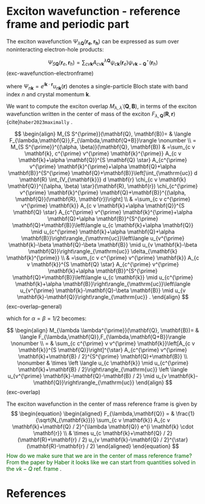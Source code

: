 # Exciton wavefunction - reference frame and periodic part
The exciton wavefunction $\Psi_{\lambda\mathbf{Q}} (\mathbf{r_e},\mathbf{r_h})$ can be expressed as sum over noninteracting electron-hole products:

$$
\Psi_{S \mathbf{Q}}\left(\mathbf{r}_e, \mathbf{r}_h\right)=\sum_{c v \mathbf{k}} A_{c v \mathbf{k}}^{\lambda \mathbf{Q}} \psi_{c \mathbf{k}}\left(\mathbf{r}_e\right) \psi_{v \mathbf{k}-\mathbf{Q}}^{\star}\left(\mathbf{r}_h\right)
$$ (exc-wavefunction-electronframe)

where $\Psi_{n\mathbf{k}} = e^{i\mathbf{k}\cdot{\mathbf{r}}} u_{n\mathbf{k}}(\mathbf{r})$ denotes a single-particle Bloch state with band index $n$ and crystal momentum $\mathbf{k}$.

We want to compute the exciton overlap $M_{\lambda,\lambda^\prime}(\mathbf{Q},\mathbf{B})$, in terms of the exciton wavefunction written in the center of mass of the exciton $F_{\lambda,\mathbf{Q}}(\mathbf{R},\mathbf{r})$ {cite}`haber2023maximally` .

$$
\begin{align}
M_{S S^{\prime}}(\mathbf{Q}, \mathbf{B})= 
& \langle F_{\lambda,\mathbf{Q}},F_{\lambda,\mathbf{Q+B}}\rangle \nonumber \\
= M_{S S^{\prime}}^{(\alpha, \beta)}(\mathbf{Q}, \mathbf{B}) & =\sum_{c v \mathbf{k}, c^{\prime} v^{\prime} \mathbf{k}^{\prime}} A_{c v \mathbf{k}+\alpha \mathbf{Q}}^{S \mathbf{Q} \star} A_{c^{\prime} v^{\prime} \mathbf{k}^{\prime}+\alpha \mathbf{Q}+\alpha \mathbf{B}}^{S^{\prime} \mathbf{Q}+\mathbf{B}}\left[\int_{\mathrm{uc}} d \mathbf{R} \int_{V_{\mathbf{k}}} d \mathbf{r} \chi_{c v \mathbf{k} \mathbf{Q}}^{(\alpha, \beta) \star}(\mathbf{R}, \mathbf{r}) \chi_{c^{\prime} v^{\prime} \mathbf{k}^{\prime} \mathbf{Q}+\mathbf{B}}^{(\alpha, \mathbf{Q}}(\mathbf{R}, \mathbf{r})\right] \\
& =\sum_{c v c^{\prime} v^{\prime} \mathbf{k}} A_{c v \mathbf{k}+\alpha \mathbf{Q}}^{S \mathbf{Q} \star} A_{c^{\prime} v^{\prime} \mathbf{k}^{\prime}+\alpha \mathbf{Q}+\alpha \mathbf{B}}^{S^{\prime} \mathbf{Q}+\mathbf{B}}\left\langle u_{c \mathbf{k}+\alpha \mathbf{Q}} \mid u_{c^{\prime} \mathbf{k}+\alpha \mathbf{Q}+\alpha \mathbf{B}}\right\rangle_{\mathrm{uc}}\left\langle u_{v^{\prime} \mathbf{k}-\beta \mathbf{Q}-\beta \mathbf{B}} \mid u_{v \mathbf{k}-\beta \mathbf{Q}}\right\rangle_{\mathrm{uc}} \delta_{\mathbf{k} \mathbf{k}^{\prime}} \\
& =\sum_{c v c^{\prime} v^{\prime} \mathbf{k}} A_{c v \mathbf{k}}^{S \mathbf{Q} \star} A_{c^{\prime} v^{\prime} \mathbf{k}+\alpha \mathbf{B}}^{S^{\prime} \mathbf{Q}+\mathbf{B}}\left\langle u_{c \mathbf{k}} \mid u_{c^{\prime} \mathbf{k}+\alpha \mathbf{B}}\right\rangle_{\mathrm{uc}}\left\langle u_{v^{\prime} \mathbf{k}-\mathbf{Q}-\beta \mathbf{B}} \mid u_{v \mathbf{k}-\mathbf{Q}}\right\rangle_{\mathrm{uc}} .
\end{align}
$$ (exc-overlap-general)

which for $\alpha = \beta = 1/2$ becomes:

$$
\begin{align}
M_{\lambda \lambda^{\prime}}(\mathbf{Q}, \mathbf{B})= 
& \langle F_{\lambda,\mathbf{Q}},F_{\lambda,\mathbf{Q+B}}\rangle \nonumber \\
= & \sum_{c c^{\prime} v v^{\prime} \mathbf{k}}\left[A_{c v \mathbf{k}}^{S \mathbf{Q}}\right]^{\star} A_{c^{\prime} v^{\prime} \mathbf{k}+\mathbf{B} / 2}^{S^{\prime} \mathbf{Q}+\mathbf{B}} \\
\nonumber
& \times \left \langle u_{c \mathbf{k}} \mid u_{c^{\prime} \mathbf{k}+\mathbf{B} / 2}\right\rangle_{\mathrm{uc}} \left \langle u_{v^{\prime} \mathbf{k}-\mathbf{Q}-\mathbf{B} / 2} \mid u_{v \mathbf{k}-\mathbf{Q}}\right\rangle_{\mathrm{uc}}
\end{align}
$$ (exc-overlap)

The exciton wavefunction in the center of mass reference frame is given by
$$
\begin{equation}
\begin{aligned}
F_{\lambda,\mathbf{Q}}
= & \frac{1}{\sqrt{N_{\mathbf{k}}}} \sum_{c v \mathbf{k}} A_{c v \mathbf{k}+\mathbf{Q} / 2}^{\lambda \mathbf{Q}} e^{i \mathbf{k} \cdot \mathbf{r}} \\
& \times u_{c \mathbf{k}+\mathbf{Q} / 2}(\mathbf{R}+\mathbf{r} / 2) u_{v \mathbf{k}-\mathbf{Q} / 2}^{\star}(\mathbf{R}-\mathbf{r} / 2)
\end{aligned}
\end{equation}
$$
<span style="color:darkgreen">
How do we make sure that we are in the center of mass reference frame?
From the paper by Haber it looks like we can start from quantities solved in the $vk-Q$ ref. frame
</span>.

# References

```{bibliography}

